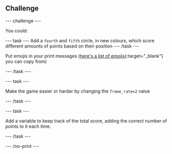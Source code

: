 ## Challenge

--- challenge ---


You could:


--- task --- Add a `fourth` and `fifth` circle, in new colours, which score different amounts of points based on their position --- /task ---


Put emojis in your print messages ([here's a list of emojis](https://unicode.org/emoji/charts/full-emoji-list.html){:target="_blank"} you can copy from)

--- /task ---

--- task ---

Make the game easier or harder by changing the `frame_rate=2` value


--- /task ---

--- task ---

Add a variable to keep track of the total score, adding the correct number of points to it each time.

--- /task ---



--- /no-print ---

